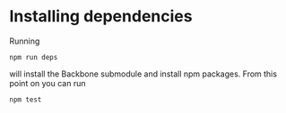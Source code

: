 # Installing dependencies

Running

```
npm run deps
```

will install the Backbone submodule and install npm packages. From this point on you can run

```
npm test
```
